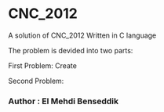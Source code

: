 # CNC_2012
A solution of CNC_2012 Written in C language

The problem is devided into two parts:

First Problem: Create

Second Problem:


### Author : El Mehdi Benseddik
